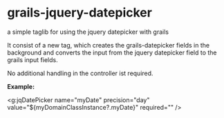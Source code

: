 # grails-jquery-datepicker
a simple taglib for using the jquery datepicker with grails

It consist of a new tag, which creates the grails-datepicker fields in the background and converts the input from the jquery datepicker field to the grails input fields.

No additional handling in the controller ist required.

**Example:**

&lt;g:jqDatePicker name="myDate" precision="day"  value="${myDomainClassInstance?.myDate}" required="" /&gt;

